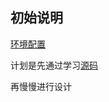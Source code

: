 ## 初始说明
[环境配置](https://blog.csdn.net/m0_46268825/article/details/124123196?spm=1001.2014.3001.5501)

计划是先通过学习[源码](https://github.com/lz4/lz4)

再慢慢进行设计
